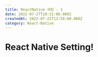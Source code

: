 ```yaml
---
title: ReactNative 세팅 - 1
date: 2022-07-27T10:31:00.000Z
createdAt: 2022-07-22T13:58:00.000Z
category: React-Native
---
```


# React Native Setting!


